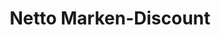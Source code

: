 ---
title: "Netto Marken-Discount"
url: /berlin/netto-marken-discount-hellersdorfer-strasse/
shop: Supermarkt
---